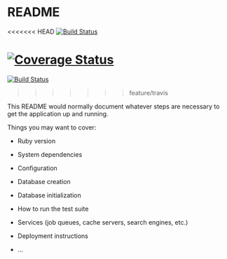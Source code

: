 # README

<<<<<<< HEAD
[![Build Status](https://travis-ci.org/formindev/TaskManager.svg?branch=master)](https://travis-ci.org/formindev/TaskManager)

[![Coverage Status](https://coveralls.io/repos/github/formindev/TaskManager/badge.svg?branch=master)](https://coveralls.io/github/formindev/TaskManager?branch=master)
=======
[![Build Status](https://travis-ci.org/formindev/TaskManager.svg?branch=feature%2Ftravis)](https://travis-ci.org/formindev/TaskManager)
>>>>>>> feature/travis

This README would normally document whatever steps are necessary to get the
application up and running.

Things you may want to cover:

* Ruby version

* System dependencies

* Configuration

* Database creation

* Database initialization

* How to run the test suite

* Services (job queues, cache servers, search engines, etc.)

* Deployment instructions

* ...
